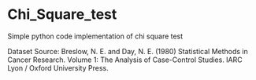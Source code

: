 # Chi_Square_test

Simple python code implementation of chi square test

Dataset Source: Breslow, N. E. and Day, N. E. (1980) Statistical Methods in Cancer Research. Volume 1: The Analysis of Case-Control Studies. IARC Lyon / Oxford University Press.
